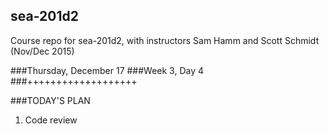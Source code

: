## sea-201d2
Course repo for sea-201d2, with instructors Sam Hamm and Scott Schmidt (Nov/Dec 2015)

###Thursday, December 17
###Week 3, Day 4
###+++++++++++++++++++

###TODAY'S PLAN

1. Code review

